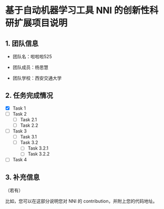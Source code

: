 # 基于自动机器学习工具 NNI 的创新性科研扩展项目说明

## 1. 团队信息

+ 团队名：啦啦啦525

+ 团队成员：杨思慧

+ 团队学校：西安交通大学


## 2. 任务完成情况

- [x] Task 1
- [ ] Task 2
  - [ ] Task 2.1
  - [ ] Task 2.2
- [ ] Task 3
  - [ ] Task 3.1
  - [ ] Task 3.2
    - [ ] Task 3.2.1
    - [ ] Task 3.2.2
- [ ] Task 4

## 3. 补充信息

（若有）

比如，您可以在这部分说明您对 NNI 的 contribution，并附上您的代码地址。